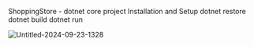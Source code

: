 

ShoppingStore - dotnet core project 
Installation and Setup
dotnet restore
dotnet build
dotnet run


![Untitled-2024-09-23-1328](https://github.com/user-attachments/assets/254ef67d-9480-4b03-91fd-dd8e4b39a59a)
